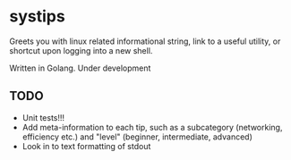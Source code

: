 # systips

Greets you with linux related informational string, link to a useful utility, or shortcut upon logging into a new shell.

Written in Golang. Under development

## TODO
- Unit tests!!!
- Add meta-information to each tip, such as a subcategory (networking, efficiency etc.) and "level" (beginner, intermediate, advanced)
- Look in to text formatting of stdout
